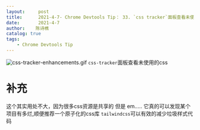 ```yaml
---
layout:     post
title:      2021-4-7- Chrome Devtools Tip： 33. `css tracker`面板查看未使用的css
date:       2021-4-7
author:    陈诗樵
catalog: true
tags:
    - Chrome Devtools Tip
---
```


![css-tracker-enhancements.gif](https://upload-images.jianshu.io/upload_images/8156292-81a164ed962f8385.gif?imageMogr2/auto-orient/strip)
`css-tracker`面板查看未使用的css
# 补充
这个其实用处不大，因为很多css资源是共享的
但是 em..... 它真的可以发现某个项目有多烂,顺便推荐一个原子化的css库 `tailwindcss`可以有效的减少垃圾样式代码